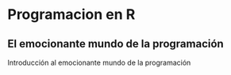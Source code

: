 # Programacion en R

## El emocionante mundo de la programación

Introducción al emocionante mundo de la programación
